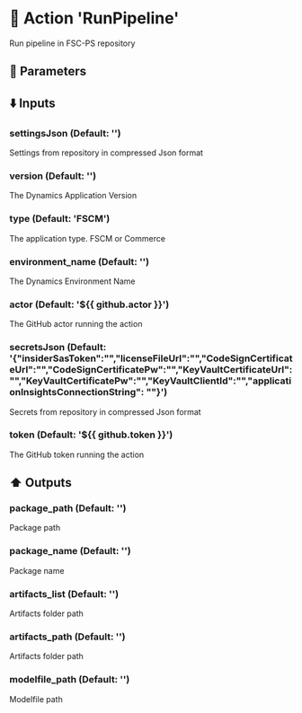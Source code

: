 # :rocket: Action 'RunPipeline' 
Run pipeline in FSC-PS repository 
## :wrench: Parameters 
## :arrow_down: Inputs 
### settingsJson (Default: '') 
 Settings from repository in compressed Json format 

### version (Default: '') 
 The Dynamics Application Version 

### type (Default: 'FSCM') 
 The application type. FSCM or Commerce 

### environment_name (Default: '') 
 The Dynamics Environment Name 

### actor (Default: '${{ github.actor }}') 
 The GitHub actor running the action 

### secretsJson (Default: '{"insiderSasToken":"","licenseFileUrl":"","CodeSignCertificateUrl":"","CodeSignCertificatePw":"","KeyVaultCertificateUrl":"","KeyVaultCertificatePw":"","KeyVaultClientId":"","applicationInsightsConnectionString": ""}') 
 Secrets from repository in compressed Json format 

### token (Default: '${{ github.token }}') 
 The GitHub token running the action 

## :arrow_up: Outputs 
### package_path (Default: '') 
 Package path 

### package_name (Default: '') 
 Package name 

### artifacts_list (Default: '') 
 Artifacts folder path 

### artifacts_path (Default: '') 
 Artifacts folder path 

### modelfile_path (Default: '') 
 Modelfile path 


